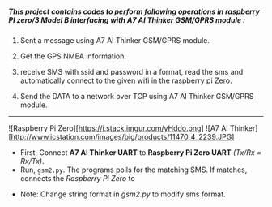 ##### This project contains codes to perform following operations in raspberry PI zero/3 Model B interfacing with A7 AI Thinker GSM/GPRS module :

1. Sent a message using A7 AI Thinker GSM/GPRS module.

2. Get the GPS NMEA information.

3. receive SMS with ssid and password in a format, read the sms and automatically connect to the given wifi in the raspberry pi Zero.

4. Send the DATA to a network over TCP using A7 AI Thinker GSM/GPRS module.

***
![Raspberry Pi Zero][https://i.stack.imgur.com/yHddo.png]
![A7 AI Thinker][http://www.icstation.com/images/big/products/11470_4_2239.JPG]

+ First, Connect **A7 AI Thinker UART** to **Raspberry Pi Zero UART** *(Tx/Rx = Rx/Tx)*.
+ Run, ```gsm2.py```. The programs polls for the matching SMS. If matches, connects the *Raspberry Pi Zero* to 

* Note: Change string format in *gsm2.py* to modify sms format.

